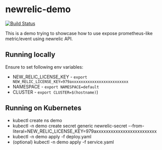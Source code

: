 # newrelic-demo

[![Build Status](https://travis-ci.org/Huang-Wei/newrelic-demo.svg?branch=master)](https://travis-ci.org/Huang-Wei/newrelic-demo)

This is a demo trying to showcase how to use expose prometheus-like metric/event using newrelic API.

## Running locally

Ensure to set following env variables:

- NEW_RELIC_LICENSE_KEY - `export NEW_RELIC_LICENSE_KEY=979axxxxxxxxxxxxxxxxxxxxxxxxx`
- NAMESPACE - `export NAMESPACE=default`
- CLUSTER - `export CLUSTER=$(hostname)`)

## Running on Kubernetes

- kubectl create ns demo
- kubectl -n demo create secret generic newrelic-secret --from-literal=NEW_RELIC_LICENSE_KEY=979axxxxxxxxxxxxxxxxxxxxxxxxx
- kubectl -n demo apply -f deploy.yaml
- (optional) kubectl -n demo apply -f service.yaml